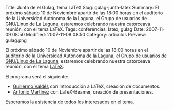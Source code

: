 Title: Junta de el Gulag, tema LaTeX
Slug: gulag-junta-latex
Summary: El próximo sábado 10 de Noviembre apartir de las 18:00 horas en el auditorio de la Universidad Autónoma de la Laguna, el Grupo de usuarios de GNU/Linux de La Laguna, estaremos celebrando nuestra catorceava reunión, con el tema LaTeX.
Tags: conferencias, latex, gulag
Date: 2007-11-09 08:50
Modified: 2007-11-09 08:50
Category: articulos
Preview: gulag.png


El próximo sábado 10 de Noviembre apartir de las 18:00 horas en el auditorio de la [Universidad Autónoma de la Laguna](http://www.ual.mx/), el [Grupo de usuarios de GNU/Linux de La Laguna](http://www.gulag.org.mx/), estaremos celebrando nuestra catorceava reunión, con el tema [LaTeX](http://es.wikipedia.org/wiki/LaTeX).

El programa será el siguiente:

* [Guillermo Valdés](http://www.movimientolibre.com/) con Introducción a LaTeX, creación de documentos.
* [Antonio Martínez](http://www.antoniomtz.org/) con LaTeX-Beamer, creación de presentaciones.

Esperamos la asistencia de todos los interesados en el tema.
